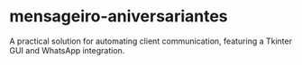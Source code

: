 # mensageiro-aniversariantes
A practical solution for automating client communication, featuring a Tkinter GUI and WhatsApp integration.
